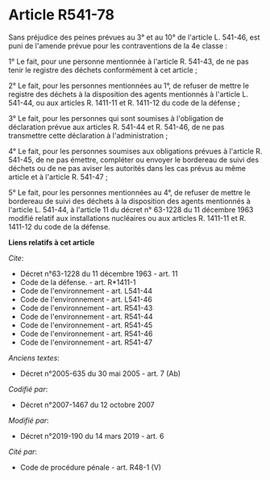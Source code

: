 # Article R541-78

Sans préjudice des peines prévues au 3° et au 10° de l'article L. 541-46, est puni de l'amende prévue pour les contraventions
de la 4e classe :

1° Le fait, pour une personne mentionnée à l'article R. 541-43, de ne pas tenir le registre des déchets conformément à cet
article ;

2° Le fait, pour les personnes mentionnées au 1°, de refuser de mettre le registre des déchets à la disposition des agents
mentionnés à l'article L. 541-44, ou aux articles R. 1411-11 et R. 1411-12 du code de la défense ;

3° Le fait, pour les personnes qui sont soumises à l'obligation de déclaration prévue aux articles R. 541-44 et R. 541-46, de
ne pas transmettre cette déclaration à l'administration ;

4° Le fait, pour les personnes soumises aux obligations prévues à l'article R. 541-45, de ne pas émettre, compléter ou
envoyer le bordereau de suivi des déchets ou de ne pas aviser les autorités dans les cas prévus au même article et à
l'article R. 541-47 ;

5° Le fait, pour les personnes mentionnées au 4°, de refuser de mettre le bordereau de suivi des déchets à la disposition des
agents mentionnés à l'article L. 541-44, à l'article 11 du décret n° 63-1228 du 11 décembre 1963 modifié relatif aux
installations nucléaires ou aux articles R. 1411-11 et R. 1411-12 du code de la défense.

**Liens relatifs à cet article**

_Cite_:

  - Décret n°63-1228 du 11 décembre 1963 - art. 11
  - Code de la défense. - art. R*1411-1
  - Code de l'environnement - art. L541-44
  - Code de l'environnement - art. L541-46
  - Code de l'environnement - art. R541-43
  - Code de l'environnement - art. R541-44
  - Code de l'environnement - art. R541-45
  - Code de l'environnement - art. R541-46
  - Code de l'environnement - art. R541-47

_Anciens textes_:

  - Décret n°2005-635 du 30 mai 2005 - art. 7 (Ab)

_Codifié par_:

  - Décret n°2007-1467 du 12 octobre 2007

_Modifié par_:

  - Décret n°2019-190 du 14 mars 2019 - art. 6

_Cité par_:

  - Code de procédure pénale - art. R48-1 (V)
